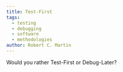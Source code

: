 ```yaml
---
title: Test-First
tags:
  - testing
  - debugging
  - software
  - methodologies
author: Robert C. Martin
---
```


Would you rather Test-First or Debug-Later?
